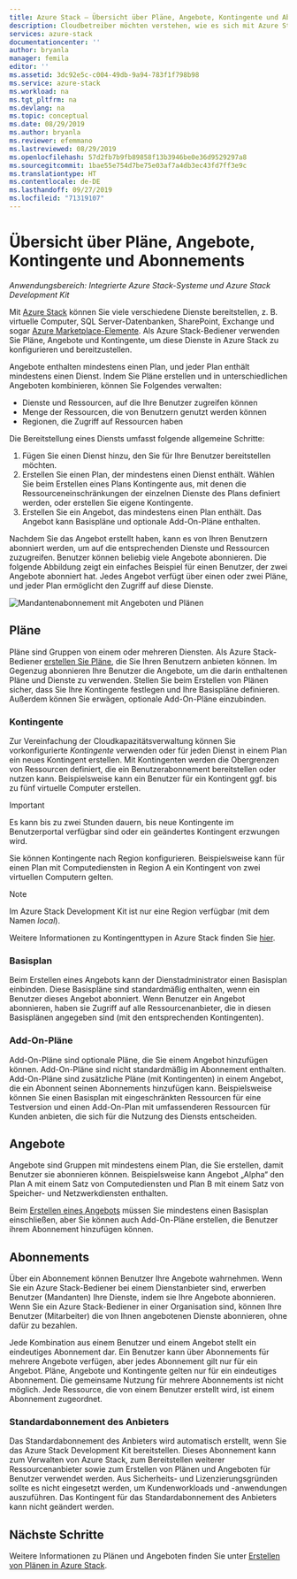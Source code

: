 ```yaml
---
title: Azure Stack – Übersicht über Pläne, Angebote, Kontingente und Abonnements | Microsoft-Dokumentation
description: Cloudbetreiber möchten verstehen, wie es sich mit Azure Stack-Plänen, -Angeboten, -Kontingenten und -Abonnements verhält.
services: azure-stack
documentationcenter: ''
author: bryanla
manager: femila
editor: ''
ms.assetid: 3dc92e5c-c004-49db-9a94-783f1f798b98
ms.service: azure-stack
ms.workload: na
ms.tgt_pltfrm: na
ms.devlang: na
ms.topic: conceptual
ms.date: 08/29/2019
ms.author: bryanla
ms.reviewer: efemmano
ms.lastreviewed: 08/29/2019
ms.openlocfilehash: 57d2fb7b9fb89858f13b3946be0e36d9529297a8
ms.sourcegitcommit: 1bae55e754d7be75e03af7a4db3ec43fd7ff3e9c
ms.translationtype: HT
ms.contentlocale: de-DE
ms.lasthandoff: 09/27/2019
ms.locfileid: "71319107"
---
```

# <a name="plan-offer-quota-and-subscription-overview"></a>Übersicht über Pläne, Angebote, Kontingente und Abonnements

*Anwendungsbereich: Integrierte Azure Stack-Systeme und Azure Stack Development Kit*

Mit [Azure Stack](azure-stack-overview.md) können Sie viele verschiedene Dienste bereitstellen, z. B. virtuelle Computer, SQL Server-Datenbanken, SharePoint, Exchange und sogar [Azure Marketplace-Elemente](azure-stack-marketplace-azure-items.md). Als Azure Stack-Bediener verwenden Sie Pläne, Angebote und Kontingente, um diese Dienste in Azure Stack zu konfigurieren und bereitzustellen.

Angebote enthalten mindestens einen Plan, und jeder Plan enthält mindestens einen Dienst. Indem Sie Pläne erstellen und in unterschiedlichen Angeboten kombinieren, können Sie Folgendes verwalten:

- Dienste und Ressourcen, auf die Ihre Benutzer zugreifen können
- Menge der Ressourcen, die von Benutzern genutzt werden können
- Regionen, die Zugriff auf Ressourcen haben

Die Bereitstellung eines Diensts umfasst folgende allgemeine Schritte:

1. Fügen Sie einen Dienst hinzu, den Sie für Ihre Benutzer bereitstellen möchten.
2. Erstellen Sie einen Plan, der mindestens einen Dienst enthält. Wählen Sie beim Erstellen eines Plans Kontingente aus, mit denen die Ressourceneinschränkungen der einzelnen Dienste des Plans definiert werden, oder erstellen Sie eigene Kontingente.
3. Erstellen Sie ein Angebot, das mindestens einen Plan enthält. Das Angebot kann Basispläne und optionale Add-On-Pläne enthalten.

Nachdem Sie das Angebot erstellt haben, kann es von Ihren Benutzern abonniert werden, um auf die entsprechenden Dienste und Ressourcen zuzugreifen. Benutzer können beliebig viele Angebote abonnieren. Die folgende Abbildung zeigt ein einfaches Beispiel für einen Benutzer, der zwei Angebote abonniert hat. Jedes Angebot verfügt über einen oder zwei Pläne, und jeder Plan ermöglicht den Zugriff auf diese Dienste.

![Mandantenabonnement mit Angeboten und Plänen](media/azure-stack-key-features/image4.png)

## <a name="plans"></a>Pläne

Pläne sind Gruppen von einem oder mehreren Diensten. Als Azure Stack-Bediener [erstellen Sie Pläne](azure-stack-create-plan.md), die Sie Ihren Benutzern anbieten können. Im Gegenzug abonnieren Ihre Benutzer die Angebote, um die darin enthaltenen Pläne und Dienste zu verwenden. Stellen Sie beim Erstellen von Plänen sicher, dass Sie Ihre Kontingente festlegen und Ihre Basispläne definieren. Außerdem können Sie erwägen, optionale Add-On-Pläne einzubinden.

### <a name="quotas"></a>Kontingente

Zur Vereinfachung der Cloudkapazitätsverwaltung können Sie vorkonfigurierte *Kontingente* verwenden oder für jeden Dienst in einem Plan ein neues Kontingent erstellen. Mit Kontingenten werden die Obergrenzen von Ressourcen definiert, die ein Benutzerabonnement bereitstellen oder nutzen kann. Beispielsweise kann ein Benutzer für ein Kontingent ggf. bis zu fünf virtuelle Computer erstellen.

> [!IMPORTANT]
> Es kann bis zu zwei Stunden dauern, bis neue Kontingente im Benutzerportal verfügbar sind oder ein geändertes Kontingent erzwungen wird.

Sie können Kontingente nach Region konfigurieren. Beispielsweise kann für einen Plan mit Computediensten in Region A ein Kontingent von zwei virtuellen Computern gelten.

>[!NOTE]
>Im Azure Stack Development Kit ist nur eine Region verfügbar (mit dem Namen *local*).

Weitere Informationen zu Kontingenttypen in Azure Stack finden Sie [hier](azure-stack-quota-types.md).

### <a name="base-plan"></a>Basisplan

Beim Erstellen eines Angebots kann der Dienstadministrator einen Basisplan einbinden. Diese Basispläne sind standardmäßig enthalten, wenn ein Benutzer dieses Angebot abonniert. Wenn Benutzer ein Angebot abonnieren, haben sie Zugriff auf alle Ressourcenanbieter, die in diesen Basisplänen angegeben sind (mit den entsprechenden Kontingenten).

### <a name="add-on-plans"></a>Add-On-Pläne

Add-On-Pläne sind optionale Pläne, die Sie einem Angebot hinzufügen können. Add-On-Pläne sind nicht standardmäßig im Abonnement enthalten. Add-On-Pläne sind zusätzliche Pläne (mit Kontingenten) in einem Angebot, die ein Abonnent seinen Abonnements hinzufügen kann. Beispielsweise können Sie einen Basisplan mit eingeschränkten Ressourcen für eine Testversion und einen Add-On-Plan mit umfassenderen Ressourcen für Kunden anbieten, die sich für die Nutzung des Diensts entscheiden.

## <a name="offers"></a>Angebote

Angebote sind Gruppen mit mindestens einem Plan, die Sie erstellen, damit Benutzer sie abonnieren können. Beispielsweise kann Angebot „Alpha“ den Plan A mit einem Satz von Computediensten und Plan B mit einem Satz von Speicher- und Netzwerkdiensten enthalten.

Beim [Erstellen eines Angebots](azure-stack-create-offer.md) müssen Sie mindestens einen Basisplan einschließen, aber Sie können auch Add-On-Pläne erstellen, die Benutzer ihrem Abonnement hinzufügen können.

## <a name="subscriptions"></a>Abonnements

Über ein Abonnement können Benutzer Ihre Angebote wahrnehmen. Wenn Sie ein Azure Stack-Bediener bei einem Dienstanbieter sind, erwerben Benutzer (Mandanten) Ihre Dienste, indem sie Ihre Angebote abonnieren. Wenn Sie ein Azure Stack-Bediener in einer Organisation sind, können Ihre Benutzer (Mitarbeiter) die von Ihnen angebotenen Dienste abonnieren, ohne dafür zu bezahlen.

Jede Kombination aus einem Benutzer und einem Angebot stellt ein eindeutiges Abonnement dar. Ein Benutzer kann über Abonnements für mehrere Angebote verfügen, aber jedes Abonnement gilt nur für ein Angebot. Pläne, Angebote und Kontingente gelten nur für ein eindeutiges Abonnement. Die gemeinsame Nutzung für mehrere Abonnements ist nicht möglich. Jede Ressource, die von einem Benutzer erstellt wird, ist einem Abonnement zugeordnet.

### <a name="default-provider-subscription"></a>Standardabonnement des Anbieters

Das Standardabonnement des Anbieters wird automatisch erstellt, wenn Sie das Azure Stack Development Kit bereitstellen. Dieses Abonnement kann zum Verwalten von Azure Stack, zum Bereitstellen weiterer Ressourcenanbieter sowie zum Erstellen von Plänen und Angeboten für Benutzer verwendet werden. Aus Sicherheits- und Lizenzierungsgründen sollte es nicht eingesetzt werden, um Kundenworkloads und -anwendungen auszuführen. Das Kontingent für das Standardabonnement des Anbieters kann nicht geändert werden.

## <a name="next-steps"></a>Nächste Schritte

Weitere Informationen zu Plänen und Angeboten finden Sie unter [Erstellen von Plänen in Azure Stack](azure-stack-create-plan.md).
